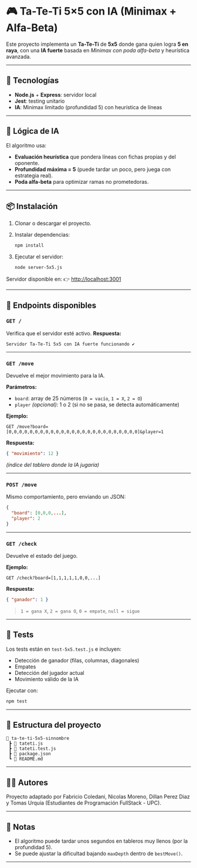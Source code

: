 # 🎮 Ta-Te-Ti 5×5 con IA (Minimax + Alfa-Beta)

Este proyecto implementa un **Ta-Te-Ti** de **5x5** donde gana quien logra **5 en raya**, con una **IA fuerte** basada en *Minimax con poda alfa-beta* y heurística avanzada.

---

## 🚀 Tecnologías
- **Node.js** + **Express**: servidor local
- **Jest**: testing unitario
- **IA**: Minimax limitado (profundidad 5) con heurística de líneas

---

## 🧠 Lógica de IA
El algoritmo usa:
- **Evaluación heurística** que pondera líneas con fichas propias y del oponente.
- **Profundidad máxima = 5** (puede tardar un poco, pero juega con estrategia real).
- **Poda alfa-beta** para optimizar ramas no prometedoras.

---

## 📦 Instalación

1. Clonar o descargar el proyecto.
2. Instalar dependencias:
   ```bash
   npm install


3. Ejecutar el servidor:

   ```bash
   node server-5x5.js


Servidor disponible en:
👉 [http://localhost:3001](http://localhost:3001)

---

## 🧩 Endpoints disponibles

### `GET /`

Verifica que el servidor esté activo.
**Respuesta:**

```
Servidor Ta-Te-Ti 5x5 con IA fuerte funcionando ✔️
```

---

### `GET /move`

Devuelve el mejor movimiento para la IA.

**Parámetros:**

* `board`: array de 25 números (`0 = vacío`, `1 = X`, `2 = O`)
* `player` *(opcional)*: 1 o 2 (si no se pasa, se detecta automáticamente)

**Ejemplo:**

```
GET /move?board=[0,0,0,0,0,0,0,0,0,0,0,0,0,0,0,0,0,0,0,0,0,0,0,0,0]&player=1
```

**Respuesta:**

```json
{ "movimiento": 12 }
```

*(índice del tablero donde la IA jugaría)*

---

### `POST /move`

Mismo comportamiento, pero enviando un JSON:

```json
{
  "board": [0,0,0,...],
  "player": 2
}
```

---

### `GET /check`

Devuelve el estado del juego.

**Ejemplo:**

```
GET /check?board=[1,1,1,1,1,0,0,...]
```

**Respuesta:**

```json
{ "ganador": 1 }
```

> `1 = gana X`, `2 = gana O`, `0 = empate`, `null = sigue`

---

## 🧪 Tests

Los tests están en `test-5x5.test.js` e incluyen:

* Detección de ganador (filas, columnas, diagonales)
* Empates
* Detección del jugador actual
* Movimiento válido de la IA

Ejecutar con:

```bash
npm test
```

---

## 🧱 Estructura del proyecto

```
📁 ta-te-ti-5x5-sinnombre
 ┣ 📄 tateti.js
 ┣ 📄 tateti.test.js
 ┣ 📄 package.json
 ┗ 📄 README.md
```

---

## 👨‍💻 Autores

Proyecto adaptado por Fabricio Coledani, Nicolas Moreno, Dillan Perez Diaz y Tomas Urquia (Estudiantes de Programación FullStack - UPC).

---

## 🧩 Notas

* El algoritmo puede tardar unos segundos en tableros muy llenos (por la profundidad 5).
* Se puede ajustar la dificultad bajando `maxDepth` dentro de `bestMove()`.

---

